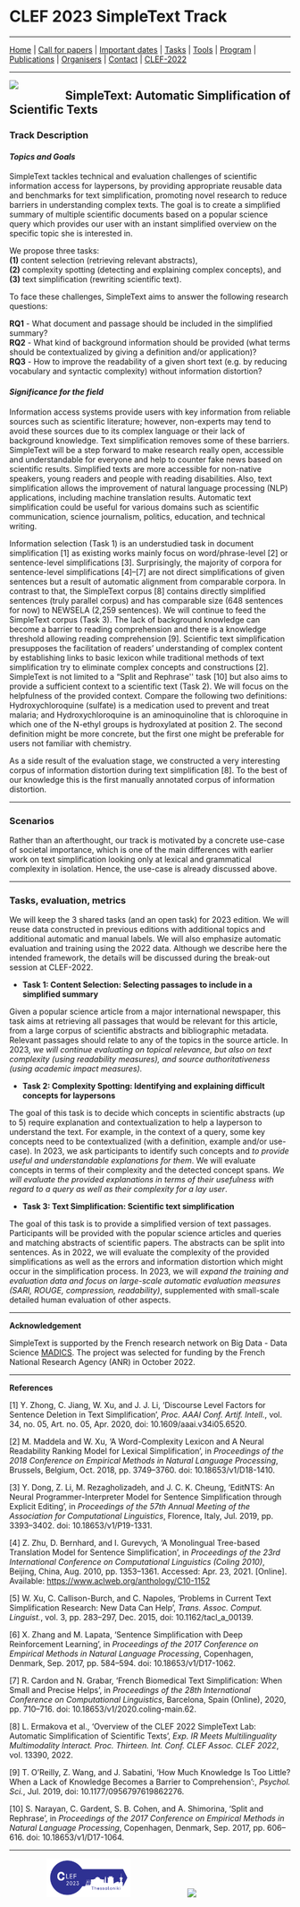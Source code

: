 # CLEF 2023 SimpleText Track

---

[Home](./) | [Call for papers](./CFP) | [Important dates](./dates) | [Tasks](./tasks)  | [Tools](./tools) | 
[Program](./program) | [Publications](./publications) | [Organisers](./organisers) | [Contact](simpletex-madics/2022/clef/en/contact) | [CLEF-2022](../2023/clef)
<!--- <img src="https://github.com/simpletext-madics/2021/blob/main/clef/FR.png?raw=true" width="30">https://simpletext-project.com/2022/clef/') --->

---

<img align="left" src="https://github.com/simpletext-madics/2021/blob/main/clef/simpletext-logo-blue.png?raw=true" width="100"/>  

## SimpleText: Automatic Simplification of Scientific Texts


### Track Description

#### _Topics and Goals_

SimpleText tackles technical and evaluation challenges of scientific information access for laypersons, by providing appropriate reusable data and benchmarks for text simplification, promoting novel research to reduce barriers in understanding complex texts. The goal is to create a simplified summary of multiple scientific documents based on a popular science query which provides our user with an instant simplified overview on the specific topic she is interested in.  

We propose three tasks:  
**(1)** content selection (retrieving relevant abstracts),  
**(2)** complexity spotting (detecting and explaining complex concepts), and  
**(3)** text simplification (rewriting scientific text).  

To face these challenges, SimpleText aims to answer the following research questions: 

**RQ1** - What document and passage should be included in the simplified summary?  
**RQ2** - What kind of background information should be provided (what terms should be contextualized by giving a definition and/or application)?  
**RQ3** - How to improve the readability of a given short text (e.g. by reducing vocabulary and syntactic complexity) without information distortion?   

#### _Significance for the field_

Information access systems provide users with key information from reliable sources such as scientific literature; however, non-experts may tend to avoid these sources due to its complex language or their lack of background knowledge. Text simplification removes some of these barriers. SimpleText will be a step forward to make research really open, accessible and understandable for everyone and help to counter fake news based on scientific results. Simplified texts are more accessible for non-native speakers, young readers and people with reading disabilities. Also, text simplification allows the improvement of natural language processing (NLP) applications, including machine translation results. Automatic text simplification could be useful for various domains such as scientific communication, science journalism, politics, education, and technical writing.  

Information selection (Task 1) is an understudied task in document simplification [1] as existing works mainly focus on word/phrase-level [2] or sentence-level simplifications [3]. Surprisingly, the majority of corpora for sentence-level simplifications [4]–[7] are not direct simplifications of given  sentences but a result of automatic alignment from comparable corpora. In contrast to that, the SimpleText corpus [8] contains directly simplified sentences (truly parallel corpus) and has comparable size (648 sentences for now) to NEWSELA (2,259 sentences). We will continue to feed the SimpleText corpus (Task 3). The lack of background knowledge can become a barrier to reading comprehension and there is a knowledge threshold allowing reading comprehension [9]. Scientific text simplification presupposes the facilitation of readers’ understanding of complex content by establishing links to basic lexicon while traditional methods of text simplification try to eliminate complex concepts and constructions [2]. SimpleText is not limited to a “Split and Rephrase'' task [10] but also aims to provide a sufficient context to a scientific text (Task 2). We will focus on the helpfulness of the provided context. Compare the following two definitions: Hydroxychloroquine (sulfate) is a medication used to prevent and treat malaria; and Hydroxychloroquine is an aminoquinoline that is chloroquine in which one of the N-ethyl groups is hydroxylated at position 2. The second definition might be more concrete, but the first one might be preferable for users not familiar with chemistry.  

As a side result of the evaluation stage, we constructed a very interesting corpus of information distortion during text simplification [8]. To the best of our knowledge this is the first manually annotated corpus of information distortion.  

***

### Scenarios  

Rather than an afterthought, our track is motivated by a concrete use-case of societal importance, which is one of the main differences with earlier work on text simplification looking only at lexical and grammatical complexity in isolation. Hence, the use-case is already discussed above.  

***

### Tasks, evaluation, metrics  

We will keep the 3 shared tasks (and an open task) for 2023 edition. We will reuse data constructed in previous editions with additional topics and additional automatic and manual labels. We will also emphasize automatic evaluation and training using the 2022 data. Although we describe here the intended framework, the details will be discussed during the break-out session at CLEF-2022.  

- **Task 1: Content Selection: Selecting passages to include in a simplified summary**  

Given a popular science article from a major international newspaper, this task aims at retrieving all passages that would be relevant for this article, from a large corpus of scientific abstracts and bibliographic metadata. Relevant passages should relate to any of the topics in the source article. In 2023, _we will continue evaluating on topical relevance, but also on text complexity (using readability measures), and source authoritativeness (using academic impact measures)._

- **Task 2: Complexity Spotting: Identifying and explaining difficult concepts for laypersons**  

The goal of this task is to decide which concepts in scientific abstracts (up to 5) require explanation and contextualization to help a layperson to understand the text. For example, in the context of a query, some key concepts need to be contextualized (with a definition, example and/or use-case). In 2023, we ask participants to identify such concepts and _to provide useful and understandable explanations for them_. We will evaluate concepts in terms of their complexity and the detected concept spans. _We will evaluate the provided explanations in terms of their usefulness with regard to a query as well as their complexity for a lay user_.  

- **Task 3: Text Simplification: Scientific text simplification**  

The goal of this task is to provide a simplified version of text passages. Participants will be provided with the popular science articles and queries and matching abstracts of scientific papers. The abstracts can be split into sentences. As in 2022, we will evaluate the complexity of the provided simplifications as well as the errors and information distortion which might occur in the simplification process. In 2023, we will _expand the training and evaluation data and focus on large-scale automatic evaluation measures (SARI, ROUGE, compression, readability)_, supplemented with small-scale detailed human evaluation of other aspects.  

***

**Acknowledgement**  

SimpleText is supported by the French research network on Big Data - Data Science [MADICS](https://www.madics.fr/). The project was selected for funding by the French National Research Agency (ANR) in October 2022.

***

**References**  

[1]	Y. Zhong, C. Jiang, W. Xu, and J. J. Li, ‘Discourse Level Factors for Sentence Deletion in Text Simplification’, _Proc. AAAI Conf. Artif. Intell._, vol. 34, no. 05, Art. no. 05, Apr. 2020, doi: 10.1609/aaai.v34i05.6520.  

[2]	M. Maddela and W. Xu, ‘A Word-Complexity Lexicon and A Neural Readability Ranking Model for Lexical Simplification’, in _Proceedings of the 2018 Conference on Empirical Methods in Natural Language Processing_, Brussels, Belgium, Oct. 2018, pp. 3749–3760. doi: 10.18653/v1/D18-1410.  

[3]	Y. Dong, Z. Li, M. Rezagholizadeh, and J. C. K. Cheung, ‘EditNTS: An Neural Programmer-Interpreter Model for Sentence Simplification through Explicit Editing’, in _Proceedings of the 57th Annual Meeting of the Association for Computational Linguistics_, Florence, Italy, Jul. 2019, pp. 3393–3402. doi: 10.18653/v1/P19-1331.  

[4]	Z. Zhu, D. Bernhard, and I. Gurevych, ‘A Monolingual Tree-based Translation Model for Sentence Simplification’, in _Proceedings of the 23rd International Conference on Computational Linguistics (Coling 2010)_, Beijing, China, Aug. 2010, pp. 1353–1361. Accessed: Apr. 23, 2021. [Online]. Available: https://www.aclweb.org/anthology/C10-1152  

[5]	W. Xu, C. Callison-Burch, and C. Napoles, ‘Problems in Current Text Simplification Research: New Data Can Help’, _Trans. Assoc. Comput. Linguist._, vol. 3, pp. 283–297, Dec. 2015, doi: 10.1162/tacl_a_00139.  

[6]	X. Zhang and M. Lapata, ‘Sentence Simplification with Deep Reinforcement Learning’, in _Proceedings of the 2017 Conference on Empirical Methods in Natural Language Processing_, Copenhagen, Denmark, Sep. 2017, pp. 584–594. doi: 10.18653/v1/D17-1062.  

[7]	R. Cardon and N. Grabar, ‘French Biomedical Text Simplification: When Small and Precise Helps’, in _Proceedings of the 28th International Conference on Computational Linguistics_, Barcelona, Spain (Online), 2020, pp. 710–716. doi: 10.18653/v1/2020.coling-main.62.  

[8]	L. Ermakova et al., ‘Overview of the CLEF 2022 SimpleText Lab: Automatic Simplification of Scientific Texts’, _Exp. IR Meets Multilinguality Multimodality Interact. Proc. Thirteen. Int. Conf. CLEF Assoc. CLEF 2022_, vol. 13390, 2022.  

[9]	T. O’Reilly, Z. Wang, and J. Sabatini, ‘How Much Knowledge Is Too Little? When a Lack of Knowledge Becomes a Barrier to Comprehension’:, _Psychol. Sci._, Jul. 2019, doi: 10.1177/0956797619862276.  

[10]	S. Narayan, C. Gardent, S. B. Cohen, and A. Shimorina, ‘Split and Rephrase’, in _Proceedings of the 2017 Conference on Empirical Methods in Natural Language Processing_, Copenhagen, Denmark, Sep. 2017, pp. 606–616. doi: 10.18653/v1/D17-1064.  

---

&nbsp;&nbsp;&nbsp;&nbsp;&nbsp;&nbsp;&nbsp;&nbsp;&nbsp;&nbsp;&nbsp;&nbsp;&nbsp;&nbsp;&nbsp;&nbsp; [<img src="https://github.com/simpletext-madics/2023/blob/main/clef/en/clef_logo_2023.png?raw=true" width="150">](http://www.clef-initiative.eu/) &nbsp;&nbsp;&nbsp;&nbsp;&nbsp;&nbsp;&nbsp;&nbsp;&nbsp;&nbsp;&nbsp;&nbsp;&nbsp;&nbsp;&nbsp;&nbsp;&nbsp;&nbsp;&nbsp;&nbsp;&nbsp;&nbsp;&nbsp;&nbsp; <img src="https://github.com/simpletext-madics/2021/blob/main/clef/logo-clef-initiative.png?raw=true" width="200">

